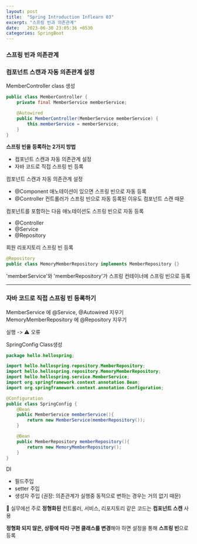 ```yaml
---
layout: post
title:  "Spring Introduction Inflearn 03"
excerpt: "스프링 빈과 의존관계"
date:   2023-06-30 23:05:36 +0530
categories: SpringBoot
---
```


### 스프링 빈과 의존관계

### 컴포넌트 스캔과 자동 의존관계 설정

MemberController class 생성

```java
public class MemberController {
    private final MemberService memberService;

    @Autowired
    public MemberController(MemberService memberService) {
        this.memberService = memberService;
    }
}
```

**스프링 빈을 등록하는 2가지 방법**

- 컴포넌트 스캔과 자동 의존관계 설정
- 자바 코드로 직접 스프링 빈 등록

컴포넌트 스캔과 자동 의존관계 설정

- @Component 애노테이션이 있으면 스프링 빈으로 자동 등록
- @Controller 컨트롤러가 스프링 빈으로 자동 등록된 이유도 컴포넌트 스캔 때문

컴포넌트를 포함하는 다음 애노테이션도 스프링 빈으로 자동 등록

- @Controller
- @Service
- @Repository

회원 리포지토리 스프링 빈 등록
```java
@Repository
public class MemoryMemberRepository implements MemberRepository {}
```

'memberService'와 'memberRepository'가 스프링 컨테이너에 스프링 빈으로 등록

***

### 자바 코드로 직접 스프링 빈 등록하기

MemberService 에 @Service, @Autowired 지우기
MemoryMemberRepository 에 @Repository 지우기

실행 -> ⚠️ 오류

SpringConfig Class생성

```java
package hello.hellospring;

import hello.hellospring.repository.MemberRepository;
import hello.hellospring.repository.MemoryMemberRepository;
import hello.hellospring.service.MemberService;
import org.springframework.context.annotation.Bean;
import org.springframework.context.annotation.Configuration;

@Configuration
public class SpringConfig {
    @Bean
    public MemberService memberService(){
        return new MemberService(memberRepository());
    }

    @Bean
    public MemberRepository memberRepository(){
        return new MemoryMemberRepository();
    }
}

```

DI
- 필드주입
- setter 주입
- 생성자 주입 (권장: 의존관계가 실행중 동적으로 변하는 경우는 거의 없기 때문)

📎 
실무에선 주로 **정형화된** 컨트롤러, 서비스, 리포지토리 같은 코드는 **컴포넌트 스캔** 사용

**정형화 되지 않은, 상황에 따라 구현 클래스를 변경**해야 하면 설정을 통해 **스프링 빈**으로 등록